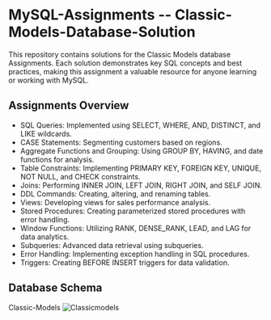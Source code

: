 # MySQL-Assignments -- Classic-Models-Database-Solution
This repository contains solutions for the Classic Models database Assignments. Each solution demonstrates key SQL concepts and best practices, making this assignment a valuable resource for anyone learning or working with MySQL.

## Assignments Overview
* SQL Queries: Implemented using SELECT, WHERE, AND, DISTINCT, and LIKE wildcards.
* CASE Statements: Segmenting customers based on regions.
* Aggregate Functions and Grouping: Using GROUP BY, HAVING, and date functions for analysis.
* Table Constraints: Implementing PRIMARY KEY, FOREIGN KEY, UNIQUE, NOT NULL, and CHECK constraints.
* Joins: Performing INNER JOIN, LEFT JOIN, RIGHT JOIN, and SELF JOIN.
* DDL Commands: Creating, altering, and renaming tables.
* Views: Developing views for sales performance analysis.
* Stored Procedures: Creating parameterized stored procedures with error handling.
* Window Functions: Utilizing RANK, DENSE_RANK, LEAD, and LAG for data analytics.
* Subqueries: Advanced data retrieval using subqueries.
* Error Handling: Implementing exception handling in SQL procedures.
* Triggers: Creating BEFORE INSERT triggers for data validation.

## Database Schema
Classic-Models
![Classicmodels](https://github.com/user-attachments/assets/12f0a9ca-8d4e-4f27-9ed3-c1e14fd411a6)
